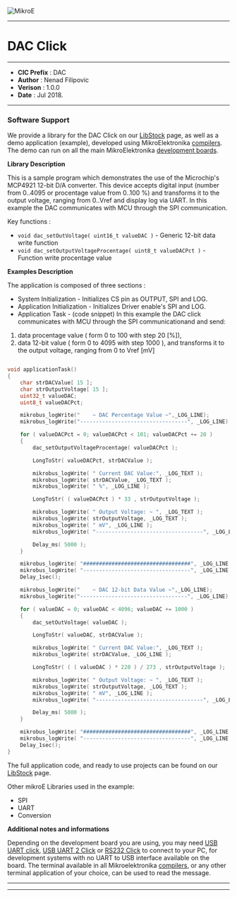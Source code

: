 ![MikroE](http://www.mikroe.com/img/designs/beta/logo_small.png)

---

# DAC Click

---

- **CIC Prefix**  : DAC
- **Author**      : Nenad Filipovic
- **Verison**     : 1.0.0
- **Date**        : Jul 2018.

---

### Software Support

We provide a library for the DAC Click on our [LibStock](https://libstock.mikroe.com/projects/view/209/dac-click-example) 
page, as well as a demo application (example), developed using MikroElektronika 
[compilers](http://shop.mikroe.com/compilers). The demo can run on all the main 
MikroElektronika [development boards](http://shop.mikroe.com/development-boards).

**Library Description**

This is a sample program which demonstrates the use of the Microchip's MCP4921 12-bit D/A converter. 
This device accepts digital input (number from 0..4095 or procentage value from 0..100 %) and transforms it to the output voltage, ranging from 0..Vref
and display log via UART. In this example the DAC communicates with MCU through the SPI communication.

Key functions :

- ``` void dac_setOutVoltage( uint16_t valueDAC ) ``` - Generic 12-bit data write function
- ``` void dac_setOutputVoltageProcentage( uint8_t valueDACPct ) ``` - Function write procentage value

**Examples Description**


The application is composed of three sections :

- System Initialization - Initializes CS pin as OUTPUT, SPI and LOG.
- Application Initialization - Initializes Driver enable's SPI and LOG.
- Application Task - (code snippet) In this example the DAC click communicates with MCU through the SPI communicationand and send:
1. data procentage value ( form 0 to 100 with step 20 [%]),
2. data 12-bit value ( form 0 to 4095 with step 1000 ),
and transforms it to the output voltage, ranging from 0 to Vref [mV]


```.c

void applicationTask()
{
    char strDACValue[ 15 ];
    char strOutputVoltage[ 15 ];
    uint32_t valueDAC;
    uint8_t valueDACPct;

    mikrobus_logWrite("    ~ DAC Percentage Value ~",_LOG_LINE);
    mikrobus_logWrite("----------------------------------", _LOG_LINE);

    for ( valueDACPct = 0; valueDACPct < 101; valueDACPct += 20 )
    {
        dac_setOutputVoltageProcentage( valueDACPct );

        LongToStr( valueDACPct, strDACValue );

        mikrobus_logWrite( " Current DAC Value:", _LOG_TEXT );
        mikrobus_logWrite( strDACValue, _LOG_TEXT );
        mikrobus_logWrite( " %", _LOG_LINE );

        LongToStr( ( valueDACPct ) * 33 , strOutputVoltage );

        mikrobus_logWrite( " Output Voltage: ~ ", _LOG_TEXT );
        mikrobus_logWrite( strOutputVoltage, _LOG_TEXT );
        mikrobus_logWrite( " mV", _LOG_LINE );
        mikrobus_logWrite( "----------------------------------", _LOG_LINE );

        Delay_ms( 5000 );
    }

    mikrobus_logWrite( "##################################", _LOG_LINE );
    mikrobus_logWrite( "----------------------------------", _LOG_LINE );
    Delay_1sec();

    mikrobus_logWrite("    ~ DAC 12-bit Data Value ~",_LOG_LINE);
    mikrobus_logWrite("----------------------------------", _LOG_LINE);

    for ( valueDAC = 0; valueDAC < 4096; valueDAC += 1000 )
    {
        dac_setOutVoltage( valueDAC );

        LongToStr( valueDAC, strDACValue );

        mikrobus_logWrite( " Current DAC Value:", _LOG_TEXT );
        mikrobus_logWrite( strDACValue, _LOG_LINE );

        LongToStr( ( ( valueDAC ) * 220 ) / 273 , strOutputVoltage );

        mikrobus_logWrite( " Output Voltage: ~ ", _LOG_TEXT );
        mikrobus_logWrite( strOutputVoltage, _LOG_TEXT );
        mikrobus_logWrite( " mV", _LOG_LINE );
        mikrobus_logWrite( "----------------------------------", _LOG_LINE );

        Delay_ms( 5000 );
    }

    mikrobus_logWrite( "##################################", _LOG_LINE );
    mikrobus_logWrite( "----------------------------------", _LOG_LINE );
    Delay_1sec();
}

```



The full application code, and ready to use projects can be found on our 
[LibStock](https://libstock.mikroe.com/projects/view/209/dac-click-example) page.

Other mikroE Libraries used in the example:

- SPI
- UART
- Conversion

**Additional notes and informations**

Depending on the development board you are using, you may need 
[USB UART click](http://shop.mikroe.com/usb-uart-click), 
[USB UART 2 Click](http://shop.mikroe.com/usb-uart-2-click) or 
[RS232 Click](http://shop.mikroe.com/rs232-click) to connect to your PC, for 
development systems with no UART to USB interface available on the board. The 
terminal available in all Mikroelektronika 
[compilers](http://shop.mikroe.com/compilers), or any other terminal application 
of your choice, can be used to read the message.

---
---
